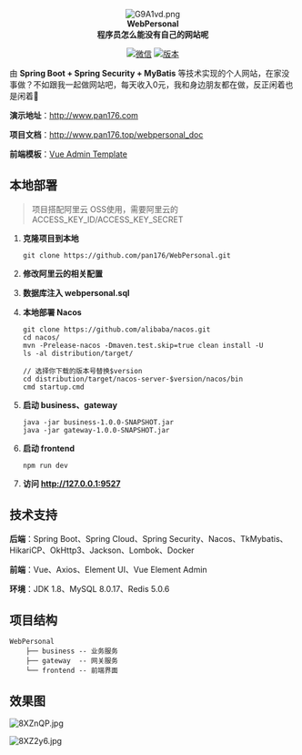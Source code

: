 <p align="center">
  <img src="https://s1.ax1x.com/2020/03/26/G9A1vd.png" alt="G9A1vd.png" border="0" />
  <br><strong>WebPersonal</strong><br>
  <strong>程序员怎么能没有自己的网站呢</strong>
</p>


<p align="center">
  <a href="#"><img src="https://img.shields.io/badge/%E5%BE%AE%E4%BF%A1-17679120076-brightgreen" alt="微信"></a>
  <a href="#"><img src="https://img.shields.io/badge/version-1.0.0.RELEASE-blue" alt="版本"></a>
</p>

由 **Spring Boot + Spring Security + MyBatis** 等技术实现的个人网站，在家没事做？不如跟我一起做网站吧，每天收入0元，我和身边朋友都在做，反正闲着也是闲着:dog:

**演示地址**：http://www.pan176.com

**项目文档**：http://www.pan176.top/webpersonal_doc

**前端模板**：[Vue Admin Template](https://github.com/PanJiaChen/vue-admin-template)

## 本地部署

> 项目搭配阿里云 OSS使用，需要阿里云的 ACCESS_KEY_ID/ACCESS_KEY_SECRET

1. **克隆项目到本地**

   ```shell
   git clone https://github.com/pan176/WebPersonal.git
   ```

2. **修改阿里云的相关配置**

3. **数据库注入 webpersonal.sql**

4. **本地部署 Nacos**

   ```shell
   git clone https://github.com/alibaba/nacos.git
   cd nacos/
   mvn -Prelease-nacos -Dmaven.test.skip=true clean install -U  
   ls -al distribution/target/
   
   // 选择你下载的版本号替换$version
   cd distribution/target/nacos-server-$version/nacos/bin
   cmd startup.cmd
   ```

5. **启动 business、gateway**

   ```shell
   java -jar business-1.0.0-SNAPSHOT.jar
   java -jar gateway-1.0.0-SNAPSHOT.jar
   ```

6. **启动 frontend**

   ```shell
   npm run dev
   ```

7. **访问 http://127.0.0.1:9527**

## 技术支持

**后端**：Spring Boot、Spring Cloud、Spring Security、Nacos、TkMybatis、HikariCP、OkHttp3、Jackson、Lombok、Docker

**前端**：Vue、Axios、Element UI、Vue Element Admin

**环境**：JDK 1.8、MySQL 8.0.17、Redis 5.0.6

## 项目结构

```
WebPersonal
    ├── business -- 业务服务
    ├── gateway  -- 网关服务
    └── frontend -- 前端界面
```

## 效果图

![8XZnQP.jpg](https://s1.ax1x.com/2020/03/25/8XZnQP.jpg)

![8XZ2y6.jpg](https://s1.ax1x.com/2020/03/25/8XZ2y6.jpg)
